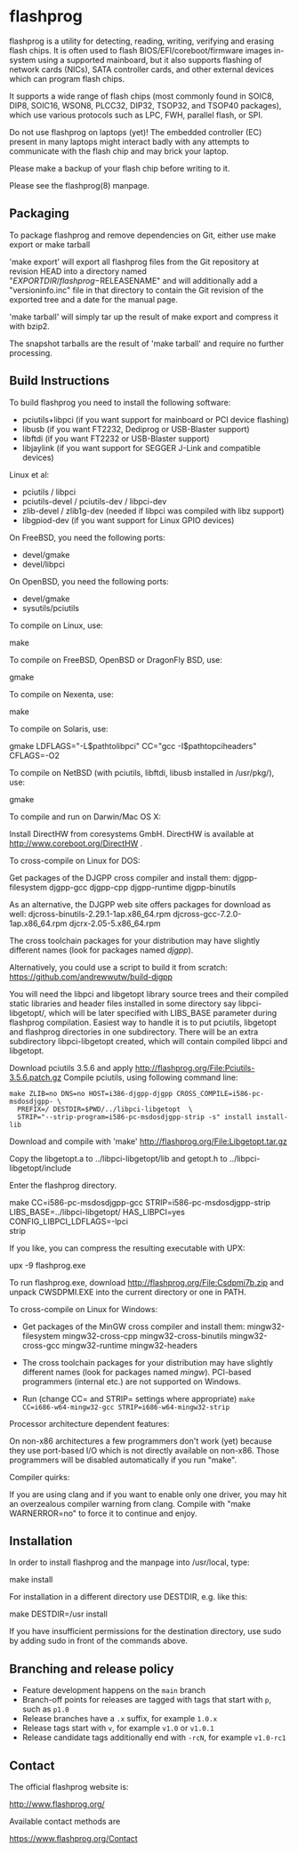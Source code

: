 flashprog
=========

flashprog is a utility for detecting, reading, writing, verifying and erasing
flash chips. It is often used to flash BIOS/EFI/coreboot/firmware images
in-system using a supported mainboard, but it also supports flashing of network
cards (NICs), SATA controller cards, and other external devices which can
program flash chips.

It supports a wide range of flash chips (most commonly found in SOIC8, DIP8,
SOIC16, WSON8, PLCC32, DIP32, TSOP32, and TSOP40 packages), which use various
protocols such as LPC, FWH, parallel flash, or SPI.

Do not use flashprog on laptops (yet)! The embedded controller (EC) present in
many laptops might interact badly with any attempts to communicate with the
flash chip and may brick your laptop.

Please make a backup of your flash chip before writing to it.

Please see the flashprog(8) manpage.


Packaging
---------

To package flashprog and remove dependencies on Git, either use
make export
or
make tarball

'make export' will export all flashprog files from the Git repository at
revision HEAD into a directory named "$EXPORTDIR/flashprog-$RELEASENAME"
and will additionally add a "versioninfo.inc" file in that directory to
contain the Git revision of the exported tree and a date for the manual
page.

'make tarball' will simply tar up the result of make export and compress
it with bzip2.

The snapshot tarballs are the result of 'make tarball' and require no
further processing.


Build Instructions
------------------

To build flashprog you need to install the following software:

 * pciutils+libpci (if you want support for mainboard or PCI device flashing)
 * libusb (if you want FT2232, Dediprog or USB-Blaster support)
 * libftdi (if you want FT2232 or USB-Blaster support)
 * libjaylink (if you want support for SEGGER J-Link and compatible devices)

Linux et al:

 * pciutils / libpci
 * pciutils-devel / pciutils-dev / libpci-dev
 * zlib-devel / zlib1g-dev (needed if libpci was compiled with libz support)
 * libgpiod-dev (if you want support for Linux GPIO devices)

On FreeBSD, you need the following ports:

 * devel/gmake
 * devel/libpci

On OpenBSD, you need the following ports:

 * devel/gmake
 * sysutils/pciutils

To compile on Linux, use:

 make

To compile on FreeBSD, OpenBSD or DragonFly BSD, use:

 gmake

To compile on Nexenta, use:

 make

To compile on Solaris, use:

 gmake LDFLAGS="-L$pathtolibpci" CC="gcc -I$pathtopciheaders" CFLAGS=-O2

To compile on NetBSD (with pciutils, libftdi, libusb installed in /usr/pkg/), use:

 gmake

To compile and run on Darwin/Mac OS X:

 Install DirectHW from coresystems GmbH.
 DirectHW is available at http://www.coreboot.org/DirectHW .

To cross-compile on Linux for DOS:

 Get packages of the DJGPP cross compiler and install them:
 djgpp-filesystem djgpp-gcc djgpp-cpp djgpp-runtime djgpp-binutils

 As an alternative, the DJGPP web site offers packages for download as well:
 djcross-binutils-2.29.1-1ap.x86_64.rpm
 djcross-gcc-7.2.0-1ap.x86_64.rpm
 djcrx-2.05-5.x86_64.rpm

 The cross toolchain packages for your distribution may have slightly different
 names (look for packages named *djgpp*).

 Alternatively, you could use a script to build it from scratch:
 https://github.com/andrewwutw/build-djgpp

 You will need the libpci and libgetopt library source trees and
 their compiled static libraries and header files installed in some
 directory say libpci-libgetopt/, which will be later specified with
 LIBS_BASE parameter during flashprog compilation. Easiest way to
 handle it is to put pciutils, libgetopt and flashprog directories
 in one subdirectory. There will be an extra subdirectory libpci-libgetopt
 created, which will contain compiled libpci and libgetopt.

 Download pciutils 3.5.6 and apply http://flashprog.org/File:Pciutils-3.5.6.patch.gz
 Compile pciutils, using following command line:

    make ZLIB=no DNS=no HOST=i386-djgpp-djgpp CROSS_COMPILE=i586-pc-msdosdjgpp- \
      PREFIX=/ DESTDIR=$PWD/../libpci-libgetopt  \
      STRIP="--strip-program=i586-pc-msdosdjgpp-strip -s" install install-lib

 Download and compile with 'make' http://flashprog.org/File:Libgetopt.tar.gz

 Copy the libgetopt.a to ../libpci-libgetopt/lib and
 getopt.h to ../libpci-libgetopt/include

 Enter the flashprog directory.

   make CC=i586-pc-msdosdjgpp-gcc STRIP=i586-pc-msdosdjgpp-strip \
     LIBS_BASE=../libpci-libgetopt/ HAS_LIBPCI=yes CONFIG_LIBPCI_LDFLAGS=-lpci \
     strip

 If you like, you can compress the resulting executable with UPX:

 upx -9 flashprog.exe

 To run flashprog.exe, download http://flashprog.org/File:Csdpmi7b.zip and
 unpack CWSDPMI.EXE into the current directory or one in PATH.

To cross-compile on Linux for Windows:

 * Get packages of the MinGW cross compiler and install them:
 mingw32-filesystem mingw32-cross-cpp mingw32-cross-binutils mingw32-cross-gcc
 mingw32-runtime mingw32-headers

 * The cross toolchain packages for your distribution may have slightly different
 names (look for packages named *mingw*).
 PCI-based programmers (internal etc.) are not supported on Windows.

 * Run (change CC= and STRIP= settings where appropriate)
 `make CC=i686-w64-mingw32-gcc STRIP=i686-w64-mingw32-strip`

Processor architecture dependent features:

 On non-x86 architectures a few programmers don't work (yet) because they
 use port-based I/O which is not directly available on non-x86. Those
 programmers will be disabled automatically if you run "make".

Compiler quirks:

If you are using clang and if you want to enable only one driver, you may hit an
overzealous compiler warning from clang. Compile with "make WARNERROR=no" to
force it to continue and enjoy.

Installation
------------

In order to install flashprog and the manpage into /usr/local, type:

 make install

For installation in a different directory use DESTDIR, e.g. like this:

 make DESTDIR=/usr install

If you have insufficient permissions for the destination directory, use sudo
by adding sudo in front of the commands above.


Branching and release policy
----------------------------

- Feature development happens on the `main` branch
- Branch-off points for releases are tagged with tags that start with `p`, such as `p1.0`
- Release branches have a `.x` suffix, for example `1.0.x`
- Release tags start with `v`, for example `v1.0` or `v1.0.1`
- Release candidate tags additionally end with `-rcN`, for example `v1.0-rc1`


Contact
-------

The official flashprog website is:

  http://www.flashprog.org/

Available contact methods are

  https://www.flashprog.org/Contact

